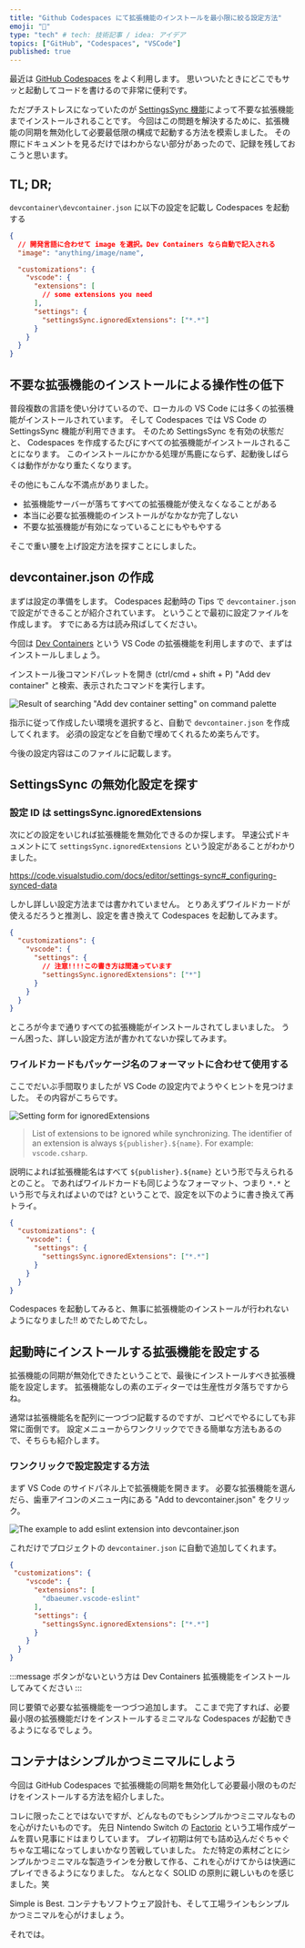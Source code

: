```yaml
---
title: "Github Codespaces にて拡張機能のインストールを最小限に絞る設定方法"
emoji: "🔖"
type: "tech" # tech: 技術記事 / idea: アイデア
topics: ["GitHub", "Codespaces", "VSCode"]
published: true
---
```


最近は [GitHub Codespaces](https://github.com/features/codespaces) をよく利用します。
思いついたときにどこでもサッと起動してコードを書けるので非常に便利です。

ただプチストレスになっていたのが [SettingsSync 機能](https://code.visualstudio.com/docs/editor/settings-sync)によって不要な拡張機能までインストールされることです。
今回はこの問題を解決するために、拡張機能の同期を無効化して必要最低限の構成で起動する方法を模索しました。
その際にドキュメントを見るだけではわからない部分があったので、記録を残しておこうと思います。

## TL; DR;

`devcontainer\devcontainer.json` に以下の設定を記載し Codespaces を起動する

```json:title=devcontainer.json
{
  // 開発言語に合わせて image を選択。Dev Containers なら自動で記入される
  "image": "anything/image/name",

  "customizations": {
    "vscode": {
      "extensions": [
        // some extensions you need
      ],
      "settings": {
        "settingsSync.ignoredExtensions": ["*.*"]
      }
    }
  }
}
```

## 不要な拡張機能のインストールによる操作性の低下

普段複数の言語を使い分けているので、ローカルの VS Code には多くの拡張機能がインストールされています。
そして Codespaces では VS Code の SettingsSync 機能が利用できます。
そのため SettingsSync を有効の状態だと、 Codespaces を作成するたびにすべての拡張機能がインストールされることになります。
このインストールにかかる処理が馬鹿にならず、起動後しばらくは動作がかなり重たくなります。

その他にもこんな不満点がありました。

- 拡張機能サーバーが落ちてすべての拡張機能が使えなくなることがある
- 本当に必要な拡張機能のインストールがなかなか完了しない
- 不要な拡張機能が有効になっていることにもやもやする

そこで重い腰を上げ設定方法を探すことにしました。

## devcontainer.json の作成

まずは設定の準備をします。
Codespaces 起動時の Tips で `devcontainer.json` で設定ができることが紹介されています。
ということで最初に設定ファイルを作成します。
すでにある方は読み飛ばしてください。

今回は [Dev Containers](https://marketplace.visualstudio.com/items?itemName=ms-vscode-remote.remote-containers) という VS Code の拡張機能を利用しますので、まずはインストールしましょう。

インストール後コマンドパレットを開き (ctrl/cmd + shift + P) "Add dev container" と検索、表示されたコマンドを実行します。

![Result of searching "Add dev container setting" on command palette](/images/codespaces-extensions/AddDevContainerSettings.png)

指示に従って作成したい環境を選択すると、自動で `devcontainer.json` を作成してくれます。
必須の設定などを自動で埋めてくれるため楽ちんです。

今後の設定内容はこのファイルに記載します。

## SettingsSync の無効化設定を探す

### 設定 ID は settingsSync.ignoredExtensions

次にどの設定をいじれば拡張機能を無効化できるのか探します。
早速公式ドキュメントにて `settingsSync.ignoredExtensions` という設定があることがわかりました。

https://code.visualstudio.com/docs/editor/settings-sync#_configuring-synced-data

しかし詳しい設定方法までは書かれていません。
とりあえずワイルドカードが使えるだろうと推測し、設定を書き換えて Codespaces を起動してみます。

```json:title=devcontainer.json
{
  "customizations": {
    "vscode": {
      "settings": {
        // 注意!!!!この書き方は間違っています
        "settingsSync.ignoredExtensions": ["*"]
      }
    }
  }
}
```

ところが今まで通りすべての拡張機能がインストールされてしまいました。
うーん困った、詳しい設定方法が書かれてないか探してみます。

### ワイルドカードもパッケージ名のフォーマットに合わせて使用する

ここでだいぶ手間取りましたが VS Code の設定内でようやくヒントを見つけました。
その内容がこちらです。

![Setting form for ignoredExtensions](/images/codespaces-extensions/ignoredExtensions.png)

> List of extensions to be ignored while synchronizing. The identifier of an extension is always `${publisher}.${name}`. For example: `vscode.csharp`.

説明によれば拡張機能名はすべて `${publisher}.${name}` という形で与えられるとのこと。
であればワイルドカードも同じようなフォーマット、つまり `*.*` という形で与えればよいのでは?
ということで、設定を以下のように書き換えて再トライ。

```json
{
  "customizations": {
    "vscode": {
      "settings": {
        "settingsSync.ignoredExtensions": ["*.*"]
      }
    }
  }
}
```

Codespaces を起動してみると、無事に拡張機能のインストールが行われないようになりました!!
めでたしめでたし。

## 起動時にインストールする拡張機能を設定する

拡張機能の同期が無効化できたということで、最後にインストールすべき拡張機能を設定します。
拡張機能なしの素のエディターでは生産性ガタ落ちですからね。

通常は拡張機能名を配列に一つづつ記載するのですが、コピペでやるにしても非常に面倒です。
設定メニューからワンクリックでできる簡単な方法もあるので、そちらも紹介します。

### ワンクリックで設定設定する方法

まず VS Code のサイドパネル上で拡張機能を開きます。
必要な拡張機能を選んだら、歯車アイコンのメニュー内にある "Add to devcontainer.json" をクリック。

![The example to add eslint extension into devcontainer.json](/images/codespaces-extensions/AddToDevContainer.png)

これだけでプロジェクトの `devcontainer.json` に自動で追加してくれます。

```json
{
 "customizations": {
    "vscode": {
      "extensions": [
        "dbaeumer.vscode-eslint"
      ],
      "settings": {
        "settingsSync.ignoredExtensions": ["*.*"]
      }
    }
  }
}
```

:::message
ボタンがないという方は Dev Containers 拡張機能をインストールしてみてください
:::

同じ要領で必要な拡張機能を一つづつ追加します。
ここまで完了すれば、必要最小限の拡張機能だけをインストールするミニマルな Codespaces が起動できるようになるでしょう。

## コンテナはシンプルかつミニマルにしよう

今回は GitHub Codespaces で拡張機能の同期を無効化して必要最小限のものだけをインストールする方法を紹介しました。

コレに限ったことではないですが、どんなものでもシンプルかつミニマルなものを心がけたいものです。
先日 Nintendo Switch の [Factorio](https://store-jp.nintendo.com/list/software/70010000056817.html) という工場作成ゲームを買い見事にドはまりしています。
プレイ初期は何でも詰め込んだぐちゃぐちゃな工場になってしまいかなり苦戦していました。
ただ特定の素材ごとにシンプルかつミニマルな製造ラインを分散して作る、これを心がけてからは快適にプレイできるようになりました。
なんとなく SOLID の原則に親しいものを感じました。笑

Simple is Best.
コンテナもソフトウェア設計も、そして工場ラインもシンプルかつミニマルを心がけましょう。

それでは。
